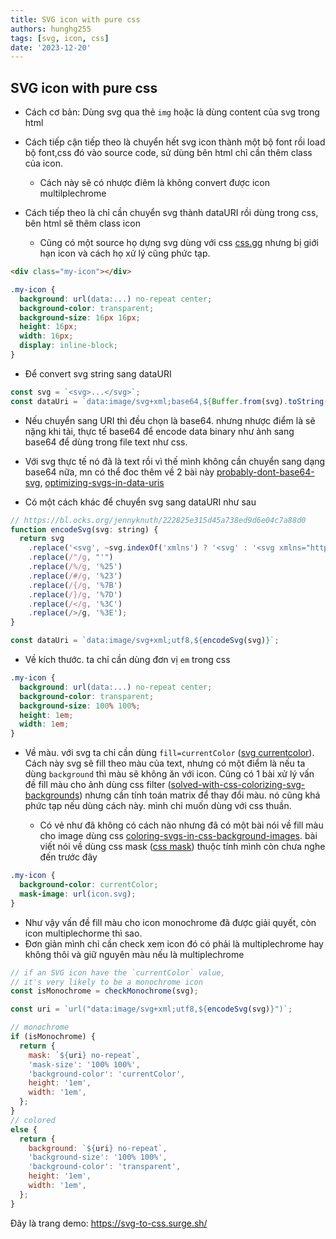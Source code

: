 ```yaml
---
title: SVG icon with pure css
authors: hunghg255
tags: [svg, icon, css]
date: '2023-12-20'
---
```


## SVG icon with pure css

<!--truncate-->

- Cách cơ bản: Dùng svg qua thẻ `img` hoặc là dùng content của svg trong html

- Cách tiếp cận tiếp theo là chuyển hết svg icon thành một bộ font rồi load bộ font,css đó vào source code, sử dùng bên html chỉ cần thêm class của icon.

  - Cách này sẽ có nhược điêm là không convert được icon multilplechrome

- Cách tiếp theo là chỉ cần chuyển svg thành dataURI rồi dùng trong css, bên html sẽ thêm class icon

  - Cũng có một source họ dựng svg dùng với css [css.gg](https://css.gg/) nhưng bị giới hạn icon và cách họ xử lý cũng phức tạp.

```html
<div class="my-icon"></div>
```

```css
.my-icon {
  background: url(data:...) no-repeat center;
  background-color: transparent;
  background-size: 16px 16px;
  height: 16px;
  width: 16px;
  display: inline-block;
}
```

- Để convert svg string sang dataURI

```js
const svg = `<svg>...</svg>`;
const dataUri = `data:image/svg+xml;base64,${Buffer.from(svg).toString('base64')}`;
```

- Nếu chuyển sang URI thì đều chọn là base64. nhưng nhược điểm là sẽ nặng khi tải, thực tế base64 để encode data binary như ảnh sang base64 để dùng trong file text như css.

- Với svg thực tế nó đã là text rồi vì thế mình không cần chuyển sang dạng base64 nữa, mn có thể đoc thêm về 2 bài này [probably-dont-base64-svg](https://css-tricks.com/probably-dont-base64-svg/), [optimizing-svgs-in-data-uris](https://codepen.io/Tigt/post/optimizing-svgs-in-data-uris)

- Có một cách khác để chuyển svg sang dataURI như sau

```js
// https://bl.ocks.org/jennyknuth/222825e315d45a738ed9d6e04c7a88d0
function encodeSvg(svg: string) {
  return svg
    .replace('<svg', ~svg.indexOf('xmlns') ? '<svg' : '<svg xmlns="http://www.w3.org/2000/svg"')
    .replace(/"/g, "'")
    .replace(/%/g, '%25')
    .replace(/#/g, '%23')
    .replace(/{/g, '%7B')
    .replace(/}/g, '%7D')
    .replace(/</g, '%3C')
    .replace(/>/g, '%3E');
}

const dataUri = `data:image/svg+xml;utf8,${encodeSvg(svg)}`;
```

- Về kích thước. ta chỉ cần dùng đơn vị `em` trong css

```css
.my-icon {
  background: url(data:...) no-repeat center;
  background-color: transparent;
  background-size: 100% 100%;
  height: 1em;
  width: 1em;
}
```

- Về màu. với svg ta chỉ cần dùng `fill=currentColor` ([svg currentcolor](https://www.w3.org/TR/css-color-3/#currentcolor)). Cách này svg sẽ fill theo màu của text, nhưng có một điểm là nếu ta dùng `background` thì màu sẽ không ăn với icon. Cũng có 1 bài xử lý vấn đề fill màu cho ảnh dùng css filter ([solved-with-css-colorizing-svg-backgrounds](https://css-tricks.com/solved-with-css-colorizing-svg-backgrounds/)) nhưng cần tính toán matrix để thay đổi màu. nó cũng khá phức tạp nếu dùng cách này. mình chỉ muốn dùng với css thuần.

  - Có vẻ như đã không có cách nào nhưng đã có một bài nói về fill màu cho image dùng css [coloring-svgs-in-css-background-images](https://codepen.io/noahblon/post/coloring-svgs-in-css-background-images). bài viết nói về dùng css mask ([css mask](https://developer.mozilla.org/en-US/docs/Web/CSS/mask)) thuộc tính mình còn chưa nghe đến trước đây

```css
.my-icon {
  background-color: currentColor;
  mask-image: url(icon.svg);
}
```

- Như vậy vấn đề fill màu cho icon monochrome đã được giải quyết, còn icon multiplechorme thì sao.
- Đơn giản mình chỉ cần check xem icon đó có phải là multiplechrome hay không thôi và giữ nguyên màu nếu là multiplechrome

```js
// if an SVG icon have the `currentColor` value,
// it's very likely to be a monochrome icon
const isMonochrome = checkMonochrome(svg);

const uri = `url("data:image/svg+xml;utf8,${encodeSvg(svg)}")`;

// monochrome
if (isMonochrome) {
  return {
    mask: `${uri} no-repeat`,
    'mask-size': '100% 100%',
    'background-color': 'currentColor',
    height: '1em',
    width: '1em',
  };
}
// colored
else {
  return {
    background: `${uri} no-repeat`,
    'background-size': '100% 100%',
    'background-color': 'transparent',
    height: '1em',
    width: '1em',
  };
}
```

Đây là trang demo: https://svg-to-css.surge.sh/
